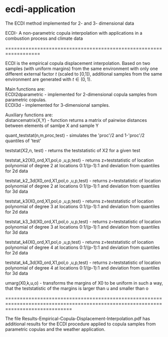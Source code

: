 # ecdi-application
 The ECDI method implemented for 2- and 3- dimensional data

 ECDI- A non-parametric copula interpolation with applications in a combustion process and climate data

==================================================================

ECDI is the empirical copula displacement interpolation. Based on two samples (with uniform margins) from the same environment with only one different external factor $t$ (scaled to [0,1]), additional samples from the same environment are generated with $t \in (0,1)$.

Main functions are:    
ECDI2dparametric - implemented for 2-dimensional copula samples from parametric copulas.     
ECDI3d - implemented for 3-dimensional samples.     

Auxiliary functions are:   
distancematrix(X,Y) - function returns a matrix of pairwise distances between elements of samlpe X and sample Y   

quant_teststat(n,m,proc,test) - simulates the 'proc'/2 and 1-'proc'/2 quantiles of 'test'   

teststat(X2,n, test) - returns the teststatistic of X2 for a given test    

teststat_k2(X0_ord,X1,pol,o ,u,p,test) - returns z=teststatistic of location polynomial of degree 2 at locations 0:1/(p-1):1 and deviation from 
quantiles for 2d data   

teststat_k2_3d(X0_ord,X1,pol,o ,u,p,test) - returns z=teststatistic of location polynomial of degree 2 at locations 0:1/(p-1):1 and deviation from quantiles for 3d data    

teststat_k3(X0_ord,X1,pol,o ,u,p,test) - returns z=teststatistic of location polynomial of degree 3 at locations 0:1/(p-1):1 and deviation from quantiles for 2d data    

teststat_k3_3d(X0_ord,X1,pol,o ,u,p,test) - returns z=teststatistic of location polynomial of degree 3 at locations 0:1/(p-1):1 and deviation from quantiles for 3d data    

teststat_k4(X0_ord,X1,pol,o ,u,p,test) - returns z=teststatistic of location polynomial of degree 4 at locations 0:1/(p-1):1 and deviation from quantiles for 2d data    

teststat_k4_3d(X0_ord,X1,pol,o ,u,p,test) - returns z=teststatistic of location polynomial of degree 4 at locations 0:1/(p-1):1 and deviation from quantiles for 3d data     

umarg(X0,k,u,o) - transforms the margins of X0 to be uniform in such a way, that the teststatistic of the margins is larger than u and smaller than o    


===================================================================================================================================

The file Results-Empirical-Copula-Displacement-Interpolation.pdf has additional results for the ECDI procedure applied to copula samples from parametric copulas and the weather application. 
